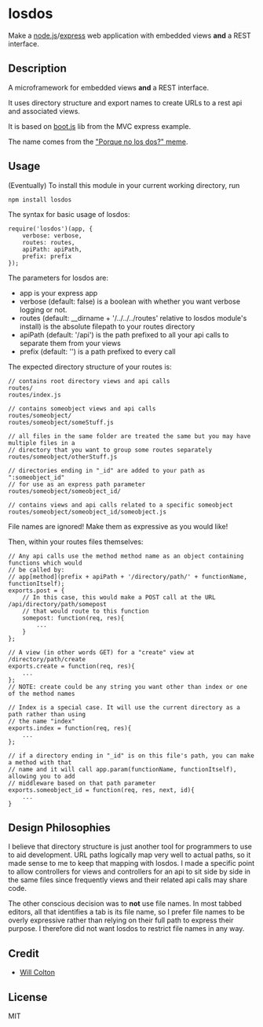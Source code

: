 # losdos

Make a [node.js](http://nodejs.org)/[express](http://expressjs.com) web application with embedded views **and** a REST interface.


## Description

A microframework for embedded views **and** a REST interface.

It uses directory structure and export names to create URLs to a rest api and associated views.

It is based on [boot.js](https://github.com/visionmedia/express/blob/master/examples/mvc/lib/boot.js) lib from the MVC express example.

The name comes from the ["Porque no los dos?" meme](http://knowyourmeme.com/memes/why-not-both-why-dont-we-have-both).

## Usage

(Eventually) To install this module in your current working directory, run

```
npm install losdos
```

The syntax for basic usage of losdos:

```
require('losdos')(app, {
    verbose: verbose,
    routes: routes,
    apiPath: apiPath,
    prefix: prefix
});
```

The parameters for losdos are:

*  app is your express app
*  verbose (default: false) is a boolean with whether you want verbose logging or not.
*  routes (default: __dirname + '/../../../routes' relative to losdos module's install) is the absolute filepath to your routes directory
*  apiPath (default: '/api') is the path prefixed to all your api calls to separate them from your views
*  prefix (default: '') is a path prefixed to every call


The expected directory structure of your routes is:

```
// contains root directory views and api calls
routes/
routes/index.js

// contains someobject views and api calls
routes/someobject/
routes/someobject/someStuff.js

// all files in the same folder are treated the same but you may have multiple files in a
// directory that you want to group some routes separately
routes/someobject/otherStuff.js 

// directories ending in "_id" are added to your path as ":someobject_id"
// for use as an express path parameter
routes/someobject/someobject_id/

// contains views and api calls related to a specific someobject
routes/someobject/someobject_id/someobject.js
```

File names are ignored!  Make them as expressive as you would like!

Then, within your routes files themselves:

```
// Any api calls use the method method name as an object containing functions which would
// be called by:
// app[method](prefix + apiPath + '/directory/path/' + functionName, functionItself);
exports.post = {
    // In this case, this would make a POST call at the URL /api/directory/path/somepost
    // that would route to this function
    somepost: function(req, res){
        ...
    }
};

// A view (in other words GET) for a "create" view at /directory/path/create
exports.create = function(req, res){
    ...
};
// NOTE: create could be any string you want other than index or one of the method names

// Index is a special case. It will use the current directory as a path rather than using
// the name "index"
exports.index = function(req, res){
    ...
};

// if a directory ending in "_id" is on this file's path, you can make a method with that
// name and it will call app.param(functionName, functionItself), allowing you to add
// middleware based on that path parameter
exports.someobject_id = function(req, res, next, id){
    ...
}
```

## Design Philosophies

I believe that directory structure is just another tool for programmers to use to aid development.
URL paths logically map very well to actual paths, so it made sense to me to keep that mapping
with losdos. I made a specific point to allow controllers for views and controllers for an api
to sit side by side in the same files since frequently views and their related api calls may
share code.

The other conscious decision was to **not** use file names. In most tabbed editors, all that
identifies a tab is its file name, so I prefer file names to be overly expressive rather than
relying on their full path to express their purpose. I therefore did not want losdos to restrict
file names in any way.

## Credit

- [Will Colton](https://github.com/coltonw)



## License

MIT